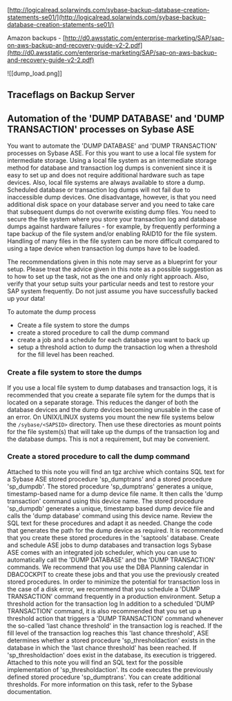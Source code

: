[http://logicalread.solarwinds.com/sybase-backup-database-creation-statements-se01/](http://logicalread.solarwinds.com/sybase-backup-database-creation-statements-se01/)

Amazon backups - [http://d0.awsstatic.com/enterprise-marketing/SAP/sap-on-aws-backup-and-recovery-guide-v2-2.pdf](http://d0.awsstatic.com/enterprise-marketing/SAP/sap-on-aws-backup-and-recovery-guide-v2-2.pdf)

![[dump_load.png]]

## Traceflags on Backup Server




## Automation of the 'DUMP DATABASE' and 'DUMP TRANSACTION' processes on Sybase ASE

You want to automate the 'DUMP DATABASE' and 'DUMP TRANSACTION' processes on Sybase ASE. For this you want to use a local file system for intermediate storage.
Using a local file system as an intermediate storage method for database and transaction log dumps is convenient since it is easy to set up and does not require additional hardware such as tape devices. Also, local file systems are always available to store a dump. Scheduled database or transaction log dumps will not fail due to inaccessible dump devices.
One disadvantage, however, is that you need additional disk space on your database server and you need to take care that subsequent dumps do not overwrite existing dump files. You need to secure the file system where you store your transaction log and database dumps against hardware failures - for example, by frequently performing a tape backup of the file system and/or enabling RAID10 for the file system.
Handling of many files in the file system can be more difficult compared to using a tape device when transaction log dumps have to be loaded.

The recommendations given in this note may serve as a blueprint for your setup. Please treat the advice given in this note as a possible suggestion as to how to set up the task, not as the one and only right approach. Also, verify that your setup suits your particular needs and test to restore your
SAP system frequently. Do not just assume you have successfully backed up your data!

To automate the dump process
- Create a file system to store the dumps
- create a stored procedure to call the dump command
- create a job and a schedule for each database you want to back up
- setup a threshold action to dump the transaction log when a threshold for the fill level has been reached.

### Create a file system to store the dumps
If you use a local file system to dump databases and transaction logs, it is recommended that you create a separate file sytem for the dumps that is located on a separate storage. This reduces the danger of both the database devices and the dump devices becoming unusable in the case of an error.
On UNIX/LINUX systems you mount the new file systems below the `/sybase/<SAPSID>` directory. 
Then use these directories as mount points for the file system(s) that will take up the dumps of the transaction log and the database dumps. This is not a requirement, but may be convenient.


### Create a stored procedure to call the dump command
Attached to this note you will find an tgz archive which contains SQL text for a Sybase ASE stored procedure 'sp_dumptrans' and a stored procedure 'sp_dumpdb'.
The stored procedure 'sp_dumptrans' generates a unique, timestamp-based name for a dump device file name. It then calls the 'dump transaction' command using this device name.
The stored procedure 'sp_dumpdb' generates a unique, timestamp based dump device file and calls the 'dump database' command using this device name.
Review the SQL text for these procedures and adapt it as needed. Change the code that generates the path for the dump device as required.
It is recommended that you create these stored procedures in the 'saptools' database.
Create and schedule ASE jobs to dump databases and transaction logs Sybase ASE comes with an integrated job scheduler, which you can use to automatically call the 'DUMP DATABASE' and the 'DUMP TRANSACTION' commands.
We recommend that you use the DBA Planning calendar in DBACOCKPIT to create these jobs and that you use the previously created stored procedures.
In order to minimize the potential for transaction loss in the case of a disk error, we recommend that you schedule a 'DUMP TRANSACTION' command frequently in a production environment.
Setup a threshold action for the transaction log In addition to a scheduled 'DUMP TRANSACTION' command, it is also recommended that you set up a threshold action that triggers a 'DUMP TRANSACTION' command whenever the so-called 'last chance threshold' in the transaction log is reached. If the fill level of the transaction log reaches this 'last chance threshold', ASE determines whether a stored procedure 'sp_thresholdaction' exists in the database in which the 'last chance threshold' has been reached. If 'sp_thresholdaction' does exist in the database, its execution is triggered.
Attached to this note you will find an SQL text for the possible implementation of 'sp_thresholdaction'. Its code executes the previously defined stored procedure 'sp_dumptrans'.
You can create additional thresholds. For more information on this task, refer to the Sybase documentation.